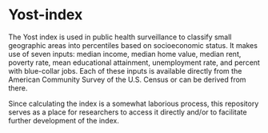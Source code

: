 # Yost-index

The Yost index is used in public health surveillance to classify small geographic areas into percentiles based on socioeconomic status. It makes use of seven inputs: median income, median home value, median rent, poverty rate, mean educational attainment, unemployment rate, and percent with blue-collar jobs. Each of these inputs is available directly from the American Community Survey of the U.S. Census or can be derived from there.

Since calculating the index is a somewhat laborious process, this repository serves as a place for researchers to access it directly and/or to facilitate further development of the index.
